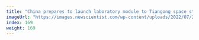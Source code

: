 ```yaml
---
title: "China prepares to launch laboratory module to Tiangong space station"
imageUrl: "https://images.newscientist.com/wp-content/uploads/2022/07/21122312/SEI_115411756.jpg?width=600"
index: 169
weight: 169
---
```

